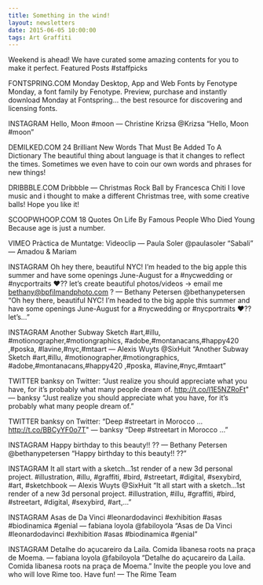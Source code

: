 ```yaml
---
title: Something in the wind!
layout: newsletters
date: 2015-06-05 10:00:00
tags: Art Graffiti
---
```


Weekend is ahead! We have curated some amazing contents for you to make it perfect.
Featured Posts #staffpicks

FONTSPRING.COM
Monday Desktop, App and Web Fonts by Fenotype
Monday, a font family by Fenotype. Preview, purchase and instantly download Monday at Fontspring… the best resource for discovering and licensing fonts.

INSTAGRAM
Hello, Moon #moon — Christine Krizsa @Krizsa
“Hello, Moon #moon”

DEMILKED.COM
24 Brilliant New Words That Must Be Added To A Dictionary
The beautiful thing about language is that it changes to reflect the times. Sometimes we even have to coin our own words and phrases for new things!

DRIBBBLE.COM
Dribbble — Christmas Rock Ball by Francesca Chiti
I love music and i thought to make a different Christmas tree, with some creative balls! Hope you like it!

SCOOPWHOOP.COM
18 Quotes On Life By Famous People Who Died Young
Because age is just a number.

VIMEO
Pràctica de Muntatge: Videoclip — Paula Soler @paulasoler
“Sabali” — Amadou & Mariam

INSTAGRAM
Oh hey there, beautiful NYC! I’m headed to the big apple this summer and have some openings June-August for a #nycwedding or #nycportraits ❤?? let’s create beautiful photos/videos → email me bethany@bpfilmandphoto.com ? — Bethany Petersen @bethanypetersen
“Oh hey there, beautiful NYC! I’m headed to the big apple this summer and have some openings June-August for a #nycwedding or #nycportraits ❤?? let’s…”

INSTAGRAM
Another Subway Sketch #art,#illu, #motionographer,#motiongraphics, #adobe,#montanacans,#happy420 ,#poska, #lavine,#nyc,#mtaart — Alexis Wuyts @SixHuit
“Another Subway Sketch #art,#illu, #motionographer,#motiongraphics, #adobe,#montanacans,#happy420 ,#poska, #lavine,#nyc,#mtaart”

TWITTER
banksy on Twitter: “Just realize you should appreciate what you have, for it’s probably what many people dream of. http://t.co/l1E5NZRoFt" — banksy
“Just realize you should appreciate what you have, for it’s probably what many people dream of.”

TWITTER
banksy on Twitter: “Deep #streetart in Morocco … http://t.co/BBCyYF0o7T" — banksy
“Deep #streetart in Morocco …”

INSTAGRAM
Happy birthday to this beauty!! ?? — Bethany Petersen @bethanypetersen
“Happy birthday to this beauty!! ??”

INSTAGRAM
It all start with a sketch…1st render of a new 3d personal project. #illustration, #illu, #graffiti, #bird, #streetart, #digital, #sexybird, #art, #sketchbook — Alexis Wuyts @SixHuit
“It all start with a sketch…1st render of a new 3d personal project. #illustration, #illu, #graffiti, #bird, #streetart, #digital, #sexybird, #art,…”

INSTAGRAM
Asas de Da Vinci #leonardodavinci #exhibition #asas #biodinamica #genial — fabiana loyola @fabiloyola
“Asas de Da Vinci #leonardodavinci #exhibition #asas #biodinamica #genial”

INSTAGRAM
Detalhe do açucareiro da Laila. Comida libanesa roots na praça de Moema. — fabiana loyola @fabiloyola
“Detalhe do açucareiro da Laila. Comida libanesa roots na praça de Moema.”
Invite the people you love and who will love Rime too.
Have fun!
— The Rime Team
